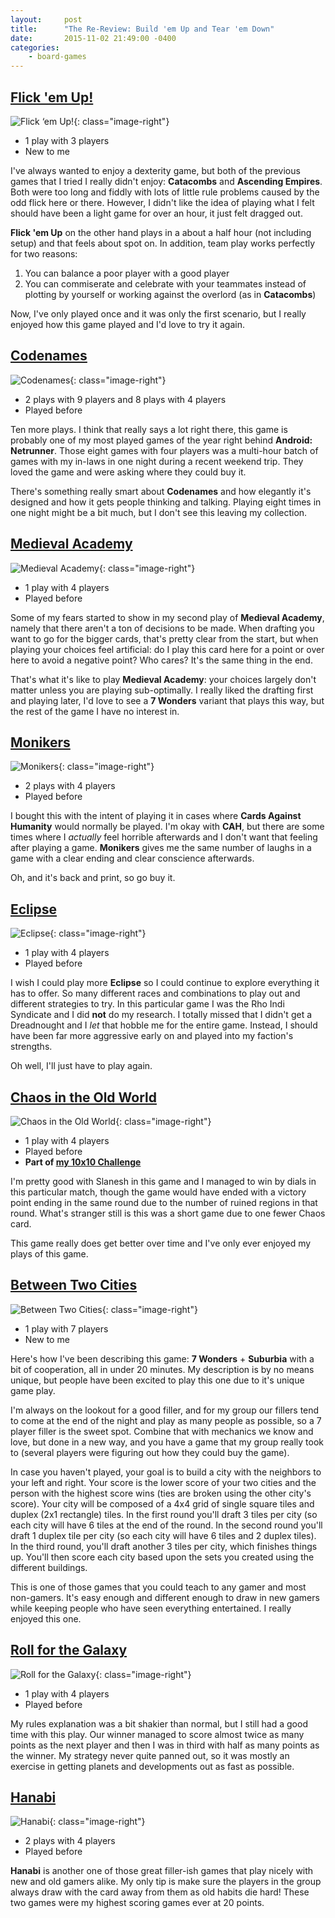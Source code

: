 ```yaml
---
layout:     post
title:      "The Re-Review: Build 'em Up and Tear 'em Down"
date:       2015-11-02 21:49:00 -0400
categories:
    - board-games
---
```

## [Flick 'em Up!](https://boardgamegeek.com/boardgame/169124/flick-em)

![Flick ‘em Up!](/assets/images/covers/flick-em-up.png){: class="image-right"}

- 1 play with 3 players
- New to me

I've always wanted to enjoy a dexterity game, but both of the previous games that I tried I really didn't enjoy: **Catacombs** and **Ascending Empires**. Both were too long and fiddly with lots of little rule problems caused by the odd flick here or there. However, I didn't like the idea of playing what I felt should have been a light game for over an hour, it just felt dragged out.

**Flick 'em Up** on the other hand plays in a about a half hour (not including setup) and that feels about spot on. In addition, team play works perfectly for two reasons:

1. You can balance a poor player with a good player
2. You can commiserate and celebrate with your teammates instead of plotting by yourself or working against the overlord (as in **Catacombs**)

Now, I've only played once and it was only the first scenario, but I really enjoyed how this game played and I'd love to try it again.

## [Codenames](https://boardgamegeek.com/boardgame/178900/codenames)

![Codenames](/assets/images/covers/codenames.jpg){: class="image-right"}

- 2 plays with 9 players and 8 plays with 4 players
- Played before

Ten more plays. I think that really says a lot right there, this game is probably one of my most played games of the year right behind **Android: Netrunner**. Those eight games with four players was a multi-hour batch of games with my in-laws in one night during a recent weekend trip. They loved the game and were asking where they could buy it.

There's something really smart about **Codenames** and how elegantly it's designed and how it gets people thinking and talking. Playing eight times in one night might be a bit much, but I don't see this leaving my collection.

## [Medieval Academy](https://boardgamegeek.com/boardgame/154386/medieval-academy)

![Medieval Academy](/assets/images/covers/medieval-academy.jpg){: class="image-right"}

- 1 play with 4 players
- Played before

Some of my fears started to show in my second play of **Medieval Academy**, namely that there aren't a ton of decisions to be made. When drafting you want to go for the bigger cards, that's pretty clear from the start, but when playing your choices feel artificial: do I play this card here for a point or over here to avoid a negative point? Who cares? It's the same thing in the end.

That's what it's like to play **Medieval Academy**: your choices largely don't matter unless you are playing sub-optimally. I really liked the drafting first and playing later, I'd love to see a **7 Wonders** variant that plays this way, but the rest of the game I have no interest in.

## [Monikers](https://boardgamegeek.com/boardgame/156546/monikers)

![Monikers](/assets/images/covers/monikers.png){: class="image-right"}

- 2 plays with 4 players
- Played before

I bought this with the intent of playing it in cases where **Cards Against Humanity** would normally be played. I'm okay with **CAH**, but there are some times where I _actually_ feel horrible afterwards and I don't want that feeling after playing  a game. **Monikers** gives me the same number of laughs in a game with a clear ending and clear conscience afterwards.

Oh, and it's back and print, so go buy it.

## [Eclipse](https://boardgamegeek.com/boardgame/72125/eclipse)

![Eclipse](/assets/images/covers/eclipse.jpg){: class="image-right"}

- 1 play with 4 players
- Played before

I wish I could play more **Eclipse** so I could continue to explore everything it has to offer. So many different races and combinations to play out and different strategies to try. In this particular game I was the Rho Indi Syndicate and I did **not** do my research. I totally missed that I didn't get a Dreadnought and I _let_ that hobble me for the entire game. Instead, I should have been far more aggressive early on and played into my faction's strengths.

Oh well, I'll just have to play again.

## [Chaos in the Old World](https://boardgamegeek.com/boardgame/43111/chaos-old-world)

![Chaos in the Old World](/assets/images/covers/chaos-in-the-old-world.jpg){: class="image-right"}

- 1 play with 4 players
- Played before
- **Part of [my 10x10 Challenge](https://boardgamegeek.com/geeklist/183527/wesbakers-2015-10x10-hardcore-challenge)**

I'm pretty good with Slanesh in this game and I managed to win by dials in this particular match, though the game would have ended with a victory point ending in the same round due to the number of ruined regions in that round. What's stranger still is this was a short game due to one fewer Chaos card.

This game really does get better over time and I've only ever enjoyed my plays of this game.

## [Between Two Cities](https://boardgamegeek.com/boardgame/168435/between-two-cities)

![Between Two Cities](/assets/images/covers/between-two-cities.jpg){: class="image-right"}

- 1 play with 7 players
- New to me

Here's how I've been describing this game: **7 Wonders** + **Suburbia** with a bit of cooperation, all in under 20 minutes. My description is by no means unique, but people have been excited to play this one due to it's unique game play.

I'm always on the lookout for a good filler, and for my group our fillers tend to come at the end of the night and play as many people as possible, so a 7 player filler is the sweet spot. Combine that with mechanics we know and love, but done in a new way, and you have a game that my group really took to (several players were figuring out how they could buy the game).

In case you haven't played, your goal is to build a city with the neighbors to your left and right. Your score is the lower score of your two cities and the person with the highest score wins (ties are broken using the other city's score). Your city will be composed of a 4x4 grid of single square tiles and duplex (2x1 rectangle) tiles. In the first round you'll draft 3 tiles per city (so each city will have 6 tiles at the end of the round. In the second round you'll draft 1 duplex tile per city (so each city will have 6 tiles and 2 duplex tiles). In the third round, you'll draft another 3 tiles per city, which finishes things up. You'll then score each city based upon the sets you created using the different buildings.

This is one of those games that you could teach to any gamer and most non-gamers. It's easy enough and different enough to draw in new gamers while keeping people who have seen everything entertained. I really enjoyed this one.

## [Roll for the Galaxy](https://boardgamegeek.com/boardgame/132531/roll-galaxy)

![ Roll for the Galaxy](/assets/images/covers/roll-for-the-galaxy.jpg){: class="image-right"}

- 1 play with 4 players
- Played before

My rules explanation was a bit shakier than normal, but I still had a good time with this play. Our winner managed to score almost twice as many points as the next player and then I was in third with half as many points as the winner. My strategy never quite panned out, so it was mostly an exercise in getting planets and developments out as fast as possible.

## [Hanabi](https://boardgamegeek.com/boardgame/98778/hanabi)

![Hanabi](/assets/images/covers/hanabi.jpg){: class="image-right"}

- 2 plays with 4 players
- Played before

**Hanabi** is another one of those great filler-ish games that play nicely with new and old gamers alike. My only tip is make sure the players in the group always draw with the card away from them as old habits die hard! These two games were my highest scoring games ever at 20 points.
